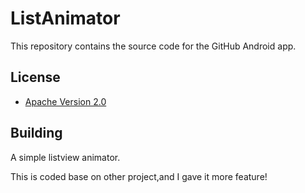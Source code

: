 ListAnimator
============


This repository contains the source code for the GitHub Android app.



## License

* [Apache Version 2.0](http://www.apache.org/licenses/LICENSE-2.0.html)

## Building


A simple listview animator.

This is coded base on other  project,and I gave it more feature!
